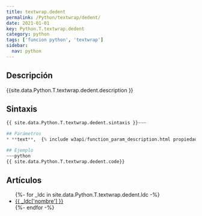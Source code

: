 ```yaml
---
title: textwrap.dedent
permalink: /Python/textwrap/dedent/
date: 2021-01-01
key: Python.T.textwrap.dedent
category: python
tags: ['funcion python', 'textwrap']
sidebar: 
  nav: python
---
```


## Descripción
{{site.data.Python.T.textwrap.dedent.description }}

## Sintaxis
~~~python
{{ site.data.Python.T.textwrap.dedent.sintaxis }}~~~

## Parámetros
* **text**,  {% include w3api/function_param_description.html propiedad=site.data.Python.T.textwrap.dedent valor="text" %}

## Ejemplo
~~~python
{{ site.data.Python.T.textwrap.dedent.code}}
~~~

## Artículos
<ul>
{%- for _ldc in site.data.Python.T.textwrap.dedent.ldc -%}
   <li>
       <a href="{{_ldc['url'] }}">{{ _ldc['nombre'] }}</a>
   </li>
{%- endfor -%}
</ul>
